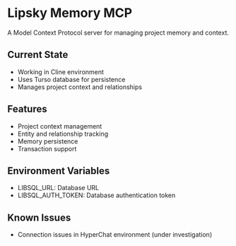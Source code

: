 # Lipsky Memory MCP

A Model Context Protocol server for managing project memory and context.

## Current State
- Working in Cline environment
- Uses Turso database for persistence
- Manages project context and relationships

## Features
- Project context management
- Entity and relationship tracking
- Memory persistence
- Transaction support

## Environment Variables
- LIBSQL_URL: Database URL
- LIBSQL_AUTH_TOKEN: Database authentication token

## Known Issues
- Connection issues in HyperChat environment (under investigation)